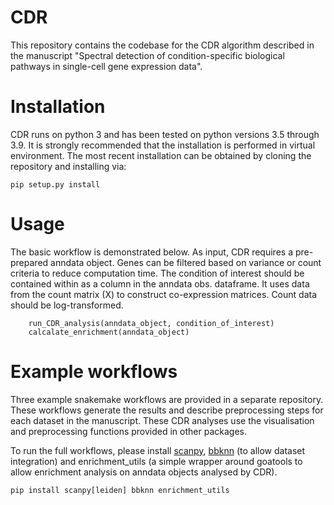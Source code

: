# CDR

This repository contains the codebase for the CDR algorithm described in the manuscript "Spectral detection of condition-specific biological pathways in single-cell gene expression data".

# Installation

CDR runs on python 3 and has been tested on python versions 3.5 through 3.9. It is strongly recommended that the installation is performed in virtual environment. The most recent installation can be obtained by cloning the repository and installing via:

	pip setup.py install
	

# Usage

The basic workflow is demonstrated below. As input, CDR requires a pre-prepared anndata object. Genes can be filtered based on variance or count criteria to reduce computation time. The condition of interest should be contained within as a column in the anndata obs. dataframe. It uses data from the count matrix (X) to construct co-expression matrices. Count data should be log-transformed. 

		run_CDR_analysis(anndata_object, condition_of_interest)
		calcalate_enrichment(anndata_object)

# Example workflows

Three example snakemake workflows are provided in a separate repository. These workflows generate the results and describe preprocessing steps for each dataset in the manuscript. These CDR analyses use the visualisation and preprocessing functions provided in other packages. 

To run the full workflows, please install [scanpy](https://scanpy-tutorials.readthedocs.io/en/latest/#), [bbknn](https://bbknn.readthedocs.io/en/latest/) (to allow dataset integration) and enrichment_utils (a simple wrapper around goatools to allow enrichment analysis on anndata objects analysed by CDR).

	pip install scanpy[leiden] bbknn enrichment_utils


